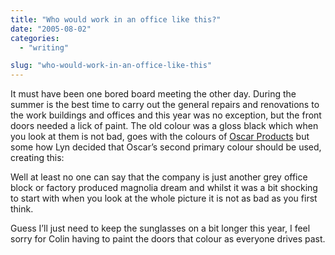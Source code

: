 ```yaml
---
title: "Who would work in an office like this?"
date: "2005-08-02"
categories:
  - "writing"

slug: "who-would-work-in-an-office-like-this"
---
```


It must have been one bored board meeting the other day.
During the summer is the best time to carry out the general repairs and renovations to the work buildings and offices and this year was no exception, but the front doors needed a lick of paint. The old colour was a gloss black which when you look at them is not bad, goes with the colours of [Oscar Products](https://www.oscarproducts.com) but some how Lyn decided that Oscar’s second primary colour should be used, creating this:
<!-- [![Photo sharing](/images/30619555_2d4eeeff30_m.jpg)](https://www.flickr.com/photos/funkylarma/30619555/ "Pink!")   -->
Well at least no one can say that the company is just another grey office block or factory produced magnolia dream and whilst it was a bit shocking to start with when you look at the whole picture it is not as bad as you first think.
<!-- [![Photo sharing](/images/30619554_0bb2c6dad1_m.jpg)](https://www.flickr.com/photos/funkylarma/30619554/ "Oscar Front")   -->
Guess I’ll just need to keep the sunglasses on a bit longer this year, I feel sorry for Colin having to paint the doors that colour as everyone drives past.
